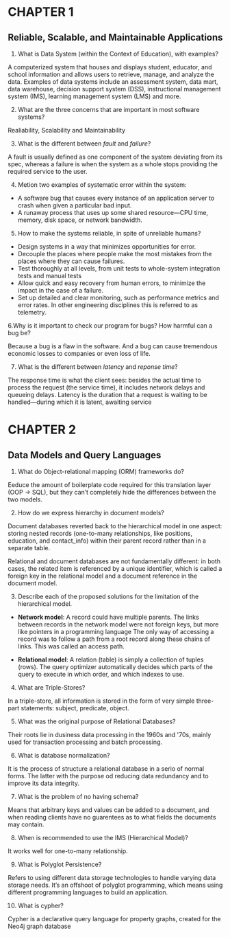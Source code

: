# CHAPTER 1
## Reliable, Scalable, and Maintainable Applications

1. What is Data System (within the Context of Education), with examples?

A computerized system that houses and displays student, educator, and school information and allows users to retrieve, manage, and analyze the data. 
Examples of data systems include an assessment system, data mart, data warehouse, decision support system (DSS), instructional management system (IMS), 
learning management system (LMS) and more.

2. What are the three concerns that are important in most software systems?

Realiability, Scalability and Maintainability

3. What is the different between *fault* and *failure*? 

A fault is usually defined as one component of the system deviating from its spec, 
whereas a failure is when the system as a whole stops providing the required service to the user.

4. Metion two examples of systematic error within the system:

* A software bug that causes every instance of an application server to crash when given a particular bad input. 
* A runaway process that uses up some shared resource—CPU time, memory, disk space, or network bandwidth.

5. How to make the systems reliable, in spite of unreliable humans?

* Design systems in a way that minimizes opportunities for error.
* Decouple the places where people make the most mistakes from the places where
they can cause failures. 
* Test thoroughly at all levels, from unit tests to whole-system integration tests and
manual tests
* Allow quick and easy recovery from human errors, to minimize the impact in the
case of a failure.
* Set up detailed and clear monitoring, such as performance metrics and error
rates. In other engineering disciplines this is referred to as telemetry.

6.Why is it important to check our program for bugs?  How harmful can a bug be?  

Because a bug is a flaw in the software. And a bug can cause tremendous economic losses to companies or even loss of life.

7. What is the different between *latency* and *reponse time*?

The response time is what the client sees: besides the actual time to process the request (the service time), it includes
network delays and queueing delays. Latency is the duration that a request is waiting to be handled—during which it is latent, awaiting service

# CHAPTER 2
## Data Models and Query Languages

1. What do Object-relational mapping (ORM) frameworks do?

Eeduce the amount of boilerplate code required for this translation layer (OOP -> SQL), but they can’t completely hide the differences between the two models.

2. How do we express hierarchy in document models?

Document databases reverted back to the hierarchical model in one aspect: storing nested records (one-to-many relationships, like positions, 
education, and contact_info) within their parent record rather than in a separate table.

Relational and document databases are not fundamentally different: in both cases, the related item is referenced by a unique identifier, 
which is called a foreign key in the relational model and a document reference in the document model.

3. Describe each of the proposed solutions for the limitation of the hierarchical model.

* **Network model**: A record could have multiple parents. The links between records in the network model were not foreign keys, but more like 
pointers in a programming language The only way of accessing a record was to follow a path from a root record along these chains of links. 
This was called an access path.

* **Relational model**: A relation (table) is simply a collection of tuples (rows). The query optimizer automatically decides which parts of the 
query to execute in which order, and which indexes to use.

4. What are Triple-Stores?

In a triple-store, all information is stored in the form of very simple three-part statements: subject, predicate, object.

5. What was the original purpose of Relational Databases?

Their roots lie in dusiness data processing in the 1960s and '70s, mainly used for transaction processing and batch processing.

6. What is database normalization?

It is the process of structure a relational database in a serio of normal forms. The latter with the purpose od reducing data redundancy and to 
improve its data integrity.

7. What is the problem of no having schema?

Means that arbitrary keys and values can be added to a document, and when reading clients have no guarentees as to what fields the documents may contain.

8. When is recommended to use the IMS (Hierarchical Model)?

It works well for one-to-many relationship.

9. What is Polyglot Persistence?

Refers to using different data storage technologies to handle varying data storage needs. It’s an offshoot of polyglot programming, 
which means using different programming languages to build an application.

10. What is cypher?

Cypher is a declarative query language for property graphs, created for the Neo4j graph database